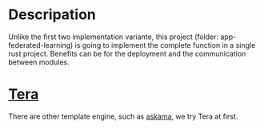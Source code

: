 # Descripation
Unlike the first two implementation variante, this project (folder: app-federated-learning) is going to implement the complete function in a single rust project. Benefits can be for the deployment and the communication between modules.

# [Tera](https://github.com/Keats/tera)
There are other template engine, such as [askama](https://github.com/djc/askama), we try Tera at first.



